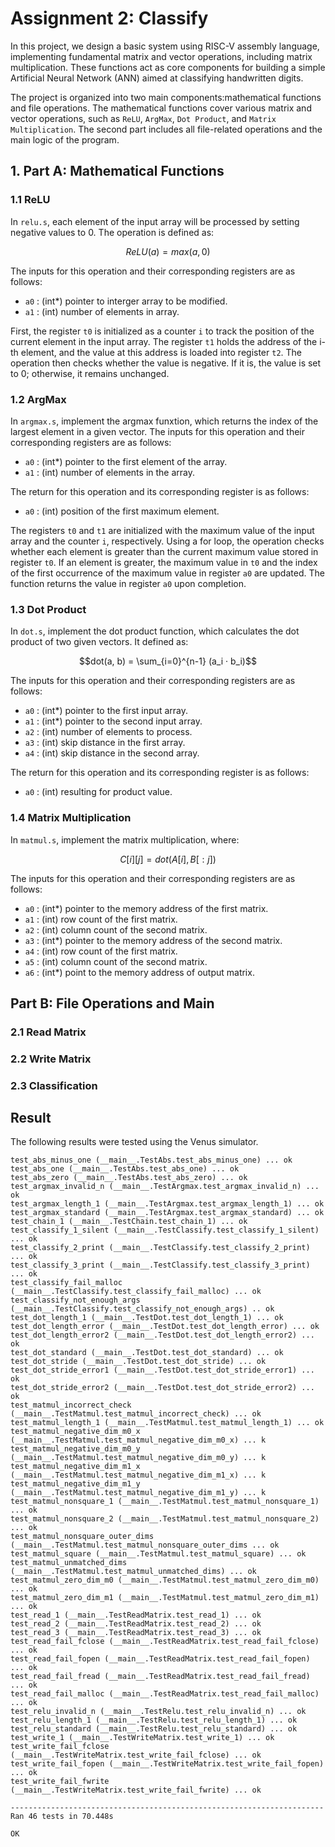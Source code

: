 # Assignment 2: Classify
In this project, we design a basic system using RISC-V assembly language, implementing fundamental matrix and vector operations, including matrix multiplication. These functions act as core components for building a simple Artificial Neural Network (ANN) aimed at classifying handwritten digits.

The project is organized into two main components:mathematical functions and file operations. The mathematical functions cover various matrix and vector operations, such as ```ReLU```, ```ArgMax```, ```Dot Product```, and ```Matrix Multiplication```. The second part includes all file-related operations and the main logic of the program.


## 1. Part A: Mathematical Functions

### 1.1 ReLU
In ```relu.s```, each element of the input array will be processed by setting negative values to 0. The operation is defined as:
```math
ReLU(a)=max(a,0)
```
The inputs for this operation and their corresponding registers are as follows:

*	```a0``` : (int*) pointer to interger array to be modified.
*	```a1``` : (int) number of elements in array.
  
First, the register ```t0``` is initialized as a counter ```i``` to track the position of the current element in the input array. The register ```t1``` holds the address of the i-th element, and the value at this address is loaded into register ```t2```. The operation then checks whether the value is negative. If it is, the value is set to 0; otherwise, it remains unchanged.

### 1.2 ArgMax
In ```argmax.s```, implement the argmax funxtion, which returns the index of the largest element in a given vector. The inputs for this operation and their corresponding registers are as follows:

*	```a0``` : (int*) pointer to the first element of the array.
*	```a1``` : (int) number of elements in the array.

The return for this operation and its corresponding register is as follows:
* ```a0``` : (int) position of the first maximum element.

The registers ```t0``` and ```t1``` are initialized with the maximum value of the input array and the counter ```i```, respectively. Using a for loop, the operation checks whether each element is greater than the current maximum value stored in register ```t0```. If an element is greater, the maximum value in ```t0``` and the index of the first occurrence of the maximum value in register ```a0``` are updated. The function returns the value in register ```a0``` upon completion.

### 1.3 Dot Product
In ```dot.s```, implement the dot product function, which calculates the dot product of two given vectors. It defined as:
```math
dot(a, b) = \sum_{i=0}^{n-1} (a_i · b_i)
```
The inputs for this operation and their corresponding registers are as follows:
*	```a0``` : (int*) pointer to the first input array.
*	```a1``` : (int*) pointer to the second input array.
*	```a2``` : (int) number of elements to process.
*	```a3``` : (int) skip distance in the first array.
*	```a4``` : (int) skip distance in the second array.

The return for this operation and its corresponding register is as follows:
*	```a0``` : (int) resulting for product value.

### 1.4 Matrix Multiplication
In ```matmul.s```, implement the matrix multiplication, where:
```math
C[i][j]=dot(A[i],B[:j])
```
The inputs for this operation and their corresponding registers are as follows:
*	```a0``` : (int*) pointer to the memory address of the first matrix.
*	```a1``` : (int) row count of the first matrix.
*	```a2``` : (int) column count of the second matrix.
*	```a3``` : (int*) pointer to the memory address of the second matrix.
*	```a4``` : (int) row count of the first matrix.
*	```a5``` : (int) column count of the second matrix.
*	```a6``` : (int*) point to the memory address of output matrix.

## Part B: File Operations and Main

### 2.1 Read Matrix

### 2.2 Write Matrix

### 2.3 Classification

## Result
The following results were tested using the Venus simulator.
```
test_abs_minus_one (__main__.TestAbs.test_abs_minus_one) ... ok
test_abs_one (__main__.TestAbs.test_abs_one) ... ok
test_abs_zero (__main__.TestAbs.test_abs_zero) ... ok
test_argmax_invalid_n (__main__.TestArgmax.test_argmax_invalid_n) ... ok
test_argmax_length_1 (__main__.TestArgmax.test_argmax_length_1) ... ok
test_argmax_standard (__main__.TestArgmax.test_argmax_standard) ... ok
test_chain_1 (__main__.TestChain.test_chain_1) ... ok
test_classify_1_silent (__main__.TestClassify.test_classify_1_silent) ... ok
test_classify_2_print (__main__.TestClassify.test_classify_2_print) ... ok
test_classify_3_print (__main__.TestClassify.test_classify_3_print) ... ok
test_classify_fail_malloc (__main__.TestClassify.test_classify_fail_malloc) ... ok
test_classify_not_enough_args (__main__.TestClassify.test_classify_not_enough_args) .. ok
test_dot_length_1 (__main__.TestDot.test_dot_length_1) ... ok
test_dot_length_error (__main__.TestDot.test_dot_length_error) ... ok
test_dot_length_error2 (__main__.TestDot.test_dot_length_error2) ... ok
test_dot_standard (__main__.TestDot.test_dot_standard) ... ok
test_dot_stride (__main__.TestDot.test_dot_stride) ... ok
test_dot_stride_error1 (__main__.TestDot.test_dot_stride_error1) ... ok
test_dot_stride_error2 (__main__.TestDot.test_dot_stride_error2) ... ok
test_matmul_incorrect_check (__main__.TestMatmul.test_matmul_incorrect_check) ... ok
test_matmul_length_1 (__main__.TestMatmul.test_matmul_length_1) ... ok
test_matmul_negative_dim_m0_x (__main__.TestMatmul.test_matmul_negative_dim_m0_x) ... k
test_matmul_negative_dim_m0_y (__main__.TestMatmul.test_matmul_negative_dim_m0_y) ... k
test_matmul_negative_dim_m1_x (__main__.TestMatmul.test_matmul_negative_dim_m1_x) ... k
test_matmul_negative_dim_m1_y (__main__.TestMatmul.test_matmul_negative_dim_m1_y) ... k
test_matmul_nonsquare_1 (__main__.TestMatmul.test_matmul_nonsquare_1) ... ok
test_matmul_nonsquare_2 (__main__.TestMatmul.test_matmul_nonsquare_2) ... ok
test_matmul_nonsquare_outer_dims (__main__.TestMatmul.test_matmul_nonsquare_outer_dims ... ok
test_matmul_square (__main__.TestMatmul.test_matmul_square) ... ok
test_matmul_unmatched_dims (__main__.TestMatmul.test_matmul_unmatched_dims) ... ok
test_matmul_zero_dim_m0 (__main__.TestMatmul.test_matmul_zero_dim_m0) ... ok
test_matmul_zero_dim_m1 (__main__.TestMatmul.test_matmul_zero_dim_m1) ... ok
test_read_1 (__main__.TestReadMatrix.test_read_1) ... ok
test_read_2 (__main__.TestReadMatrix.test_read_2) ... ok
test_read_3 (__main__.TestReadMatrix.test_read_3) ... ok
test_read_fail_fclose (__main__.TestReadMatrix.test_read_fail_fclose) ... ok
test_read_fail_fopen (__main__.TestReadMatrix.test_read_fail_fopen) ... ok
test_read_fail_fread (__main__.TestReadMatrix.test_read_fail_fread) ... ok
test_read_fail_malloc (__main__.TestReadMatrix.test_read_fail_malloc) ... ok
test_relu_invalid_n (__main__.TestRelu.test_relu_invalid_n) ... ok
test_relu_length_1 (__main__.TestRelu.test_relu_length_1) ... ok
test_relu_standard (__main__.TestRelu.test_relu_standard) ... ok
test_write_1 (__main__.TestWriteMatrix.test_write_1) ... ok
test_write_fail_fclose (__main__.TestWriteMatrix.test_write_fail_fclose) ... ok
test_write_fail_fopen (__main__.TestWriteMatrix.test_write_fail_fopen) ... ok
test_write_fail_fwrite (__main__.TestWriteMatrix.test_write_fail_fwrite) ... ok

----------------------------------------------------------------------
Ran 46 tests in 70.448s

OK
```

